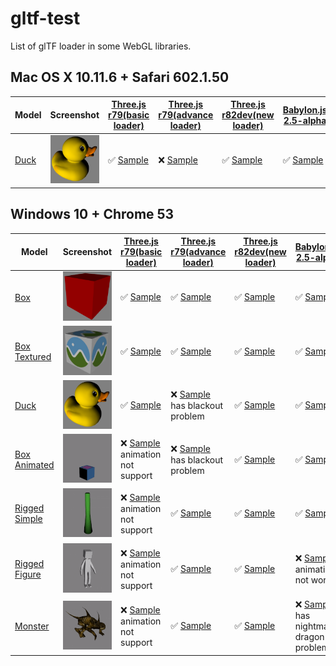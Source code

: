 # gltf-test
List of glTF loader in some WebGL libraries.

## Mac OS X 10.11.6 + Safari 602.1.50

| Model                                         | Screenshot                                              |[Three.js r79(basic loader)](https://github.com/mrdoob/three.js/blob/dev/examples/js/loaders/GLTFLoader.js) |[Three.js r79(advance loader)](https://github.com/mrdoob/three.js/tree/dev/examples/js/loaders/gltf)     |[Three.js r82dev(new loader)](https://github.com/richtr/three.js/blob/feature/GLTFLoader/examples/js/loaders/GLTFLoader.js)|[Babylon.js 2.5-alpha](https://github.com/BabylonJS/Babylon.js/tree/master/loaders/glTF)|[Cesium.js 1.24](https://github.com/AnalyticalGraphicsInc/cesium/)                      |[xeoEngine 2016.08.16](https://github.com/xeolabs/xeoengine/tree/master/src/importing/gltf)          |[GLBoost 2016.08.20](https://github.com/emadurandal/GLBoost/blob/master/src/js/middle_level/loader/GLTFLoader.js) |
|-----------------------------------------------|---------------------------------------------------------|------------------------------------------------------------------------------------------------------------|---------------------------------------------------------------------------------------------------------|---------------------------------------------------------------------------------------------------------|-------------------------------------------------------------------------------------------------------|-------------------------------------------------------------------------------------------|-----------------------------------------------------------------------------------------------------|------------------------------------------------------------------------------------------------------------------|
|[Duck](sampleModels/Duck)                      |![](sampleModels/Duck/screenshot/screenshot.png)         |:white_check_mark: [Sample](https://cx20.github.io/gltf-test/examples/threejs_basic/Duck/)                  |:x: [Sample](https://cx20.github.io/gltf-test/examples/threejs_advance/Duck/)                            |:white_check_mark: [Sample](https://cx20.github.io/gltf-test/examples/threejs_new/Duck/)             |:white_check_mark: [Sample](https://cx20.github.io/gltf-test/examples/babylonjs/Duck/)                 |:white_check_mark: [Sample](https://cx20.github.io/gltf-test/examples/cesium/Duck/)        |:x: [Sample](https://cx20.github.io/gltf-test/examples/xeoengine/Duck/)                              |:white_check_mark: [Sample](https://cx20.github.io/gltf-test/examples/glboost/Duck/)                              |

## Windows 10 + Chrome 53

| Model                                         | Screenshot                                              |[Three.js r79(basic loader)](https://github.com/mrdoob/three.js/blob/dev/examples/js/loaders/GLTFLoader.js) |[Three.js r79(advance loader)](https://github.com/mrdoob/three.js/tree/dev/examples/js/loaders/gltf)     |[Three.js r82dev(new loader)](https://github.com/richtr/three.js/blob/feature/GLTFLoader/examples/js/loaders/GLTFLoader.js)|[Babylon.js 2.5-alpha](https://github.com/BabylonJS/Babylon.js/tree/master/loaders/glTF)                   |[Cesium.js 1.24](https://github.com/AnalyticalGraphicsInc/cesium/)                         |[xeoEngine 2016.08.16](https://github.com/xeolabs/xeoengine/tree/master/src/importing/gltf)          |[GLBoost 2016.08.20](https://github.com/emadurandal/GLBoost/blob/master/src/js/middle_level/loader/GLTFLoader.js) |
|-----------------------------------------------|---------------------------------------------------------|------------------------------------------------------------------------------------------------------------|---------------------------------------------------------------------------------------------------------|---------------------------------------------------------------------------------------------------------|-------------------------------------------------------------------------------------------------------|-------------------------------------------------------------------------------------------|-----------------------------------------------------------------------------------------------------|------------------------------------------------------------------------------------------------------------------|
|[Box](sampleModels/Box)                        |![](sampleModels/Box/screenshot/screenshot.png)          |:white_check_mark: [Sample](https://cx20.github.io/gltf-test/examples/threejs_basic/Box/)                   |:white_check_mark: [Sample](https://cx20.github.io/gltf-test/examples/threejs_advance/Box/)              |:white_check_mark: [Sample](https://cx20.github.io/gltf-test/examples/threejs_new/Box/)              |:white_check_mark: [Sample](https://cx20.github.io/gltf-test/examples/babylonjs/Box/)                  |:white_check_mark: [Sample](https://cx20.github.io/gltf-test/examples/cesium/Box/)         |:white_check_mark: [Sample](https://cx20.github.io/gltf-test/examples/xeoengine/Box/)                |:white_check_mark: [Sample](https://cx20.github.io/gltf-test/examples/glboost/Box/)                               |
|[Box Textured](sampleModels/BoxTextured)       |![](sampleModels/BoxTextured/screenshot/screenshot.png)  |:white_check_mark: [Sample](https://cx20.github.io/gltf-test/examples/threejs_basic/BoxTextured/)           |:white_check_mark: [Sample](https://cx20.github.io/gltf-test/examples/threejs_advance/BoxTextured/)      |:white_check_mark: [Sample](https://cx20.github.io/gltf-test/examples/threejs_new/BoxTextured/)      |:white_check_mark: [Sample](https://cx20.github.io/gltf-test/examples/babylonjs/BoxTextured/)          |:white_check_mark: [Sample](https://cx20.github.io/gltf-test/examples/cesium/BoxTextured/) |:white_check_mark: [Sample](https://cx20.github.io/gltf-test/examples/xeoengine/BoxTextured/)        |:x: [Sample](https://cx20.github.io/gltf-test/examples/glboost/BoxTextured/) has texture problem                  |
|[Duck](sampleModels/Duck)                      |![](sampleModels/Duck/screenshot/screenshot.png)         |:white_check_mark: [Sample](https://cx20.github.io/gltf-test/examples/threejs_basic/Duck/)                  |:x: [Sample](https://cx20.github.io/gltf-test/examples/threejs_advance/Duck/) has blackout problem       |:white_check_mark: [Sample](https://cx20.github.io/gltf-test/examples/threejs_new/Duck/)             |:white_check_mark: [Sample](https://cx20.github.io/gltf-test/examples/babylonjs/Duck/)                 |:white_check_mark: [Sample](https://cx20.github.io/gltf-test/examples/cesium/Duck/)        |:white_check_mark: [Sample](https://cx20.github.io/gltf-test/examples/xeoengine/Duck/)               |:white_check_mark: [Sample](https://cx20.github.io/gltf-test/examples/glboost/Duck/)                              |
|[Box Animated](sampleModels/BoxAnimated)       |![](sampleModels/BoxAnimated/screenshot/screenshot.gif)  |:x: [Sample](https://cx20.github.io/gltf-test/examples/threejs_basic/BoxAnimated/) animation not support    |:x: [Sample](https://cx20.github.io/gltf-test/examples/threejs_advance/BoxAnimated/) has blackout problem|:white_check_mark: [Sample](https://cx20.github.io/gltf-test/examples/threejs_new/BoxAnimated/)      |:white_check_mark: [Sample](https://cx20.github.io/gltf-test/examples/babylonjs/BoxAnimated/)          |:white_check_mark: [Sample](https://cx20.github.io/gltf-test/examples/cesium/BoxAnimated/) |:x: [Sample](https://cx20.github.io/gltf-test/examples/xeoengine/BoxAnimated/) animation not support |:white_check_mark: [Sample](https://cx20.github.io/gltf-test/examples/glboost/BoxAnimated/)                       |
|[Rigged Simple](sampleModels/RiggedSimple)     |![](sampleModels/RiggedSimple/screenshot/screenshot.gif) |:x: [Sample](https://cx20.github.io/gltf-test/examples/threejs_basic/RiggedSimple/) animation not support   |:white_check_mark: [Sample](https://cx20.github.io/gltf-test/examples/threejs_advance/RiggedSimple/)     |:white_check_mark: [Sample](https://cx20.github.io/gltf-test/examples/threejs_new/RiggedSimple/)     |:white_check_mark: [Sample](https://cx20.github.io/gltf-test/examples/babylonjs/RiggedSimple/)         |:white_check_mark: [Sample](https://cx20.github.io/gltf-test/examples/cesium/RiggedSimple/)|:x: [Sample](https://cx20.github.io/gltf-test/examples/xeoengine/RiggedSimple/) animation not support|:white_check_mark: [Sample](https://cx20.github.io/gltf-test/examples/glboost/RiggedSimple/)                      |
|[Rigged Figure](sampleModels/RiggedFigure)     |![](sampleModels/RiggedFigure/screenshot/screenshot.gif) |:x: [Sample](https://cx20.github.io/gltf-test/examples/threejs_basic/RiggedFigure/) animation not support   |:white_check_mark: [Sample](https://cx20.github.io/gltf-test/examples/threejs_advance/RiggedFigure/)     |:white_check_mark: [Sample](https://cx20.github.io/gltf-test/examples/threejs_new/RiggedFigure/)     |:x: [Sample](https://cx20.github.io/gltf-test/examples/babylonjs/RiggedFigure/) animation not work     |:white_check_mark: [Sample](https://cx20.github.io/gltf-test/examples/cesium/RiggedFigure/)|:x: [Sample](https://cx20.github.io/gltf-test/examples/xeoengine/RiggedFigure/) animation not support|:x: [Sample](https://cx20.github.io/gltf-test/examples/glboost/RiggedFigure/) has nightmare dragon problem        |
|[Monster](sampleModels/Monster)                |![](sampleModels/Monster/screenshot/screenshot.gif)      |:x: [Sample](https://cx20.github.io/gltf-test/examples/threejs_basic/Monster/) animation not support        |:white_check_mark: [Sample](https://cx20.github.io/gltf-test/examples/threejs_advance/Monster/)          |:white_check_mark: [Sample](https://cx20.github.io/gltf-test/examples/threejs_new/Monster/)          |:x: [Sample](https://cx20.github.io/gltf-test/examples/babylonjs/Monster/) has nightmare dragon problem|:white_check_mark: [Sample](https://cx20.github.io/gltf-test/examples/cesium/Monster/)     |:x: [Sample](https://cx20.github.io/gltf-test/examples/xeoengine/Monster/) animation not support     |:x: [Sample](https://cx20.github.io/gltf-test/examples/glboost/Monster/) has nightmare dragon problem             |
